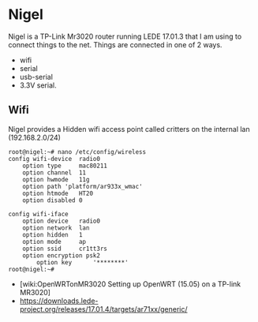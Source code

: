 # Nigel
Nigel is a TP-Link Mr3020 router running LEDE 17.01.3 that I am using to connect things to the net. Things are connected in one of 2 ways.

* wifi
* serial
* usb-serial
* 3.3V serial.

## Wifi 
Nigel provides a Hidden wifi access point called critters on the internal lan (192.168.2.0/24)
	
	root@nigel:~# nano /etc/config/wireless 
	config wifi-device  radio0
		option type     mac80211
		option channel  11
		option hwmode	11g
		option path	'platform/ar933x_wmac'
		option htmode	HT20
		option disabled 0
	
	config wifi-iface
		option device   radio0
		option network  lan
		option hidden	1
		option mode     ap
		option ssid     cr1tt3rs
		option encryption psk2
	        option key      '********'
	root@nigel:~# 
	

* [wiki:OpenWRTonMR3020 Setting up OpenWRT (15.05) on a TP-link MR3020]
* https://downloads.lede-project.org/releases/17.01.4/targets/ar71xx/generic/